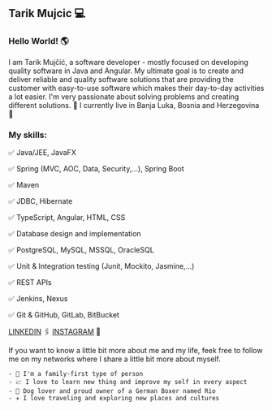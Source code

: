 ## Tarik Mujcic 💻

### Hello World! :earth_americas:

I am Tarik Mujčić, a software developer - mostly focused on developing quality software in Java and Angular.
My ultimate goal is to create and deliver reliable and quality software solutions that are providing the customer with easy-to-use software which makes their day-to-day activities a lot easier. I'm very passionate about solving problems and creating different solutions. :eyes:      I currently live in Banja Luka, Bosnia and Herzegovina 📍

### My skills: 

✅ Java/JEE, JavaFX

✅ Spring (MVC, AOC, Data, Security,...), Spring Boot

✅ Maven

✅ JDBC, Hibernate

✅ TypeScript, Angular, HTML, CSS

✅ Database design and implementation

✅ PostgreSQL, MySQL, MSSQL, OracleSQL

✅ Unit & Integration testing (Junit, Mockito, Jasmine,...)

✅ REST APIs

✅ Jenkins, Nexus

✅ Git & GitHub, GitLab, BitBucket




[LINKEDIN](https://www.linkedin.com/in/tarik-mujcic-131582218) 🖇️     [INSTAGRAM](https://www.instagram.com/tarikmujcic) 📸

If you want to know a little bit more about me and my life, feek free to follow me on my networks where I share a little bit more about myself.

    - 🏡 I'm a family-first type of person
    - 📈 I love to learn new thing and improve my self in every aspect
    - 🐶 Dog lover and proud owner of a German Boxer named Rio
    - ✈️ I love traveling and exploring new places and cultures

<!--
**MujcicTarik/MujcicTarik** is a ✨ _special_ ✨ repository because its `README.md` (this file) appears on your GitHub profile.

Here are some ideas to get you started:

- 🔭 I’m currently working on ...
- 🌱 I’m currently learning ...
- 👯 I’m looking to collaborate on ...
- 🤔 I’m looking for help with ...
- 💬 Ask me about ...
- 📫 How to reach me: ...
- 😄 Pronouns: ...
- ⚡ Fun fact: ...
-->
